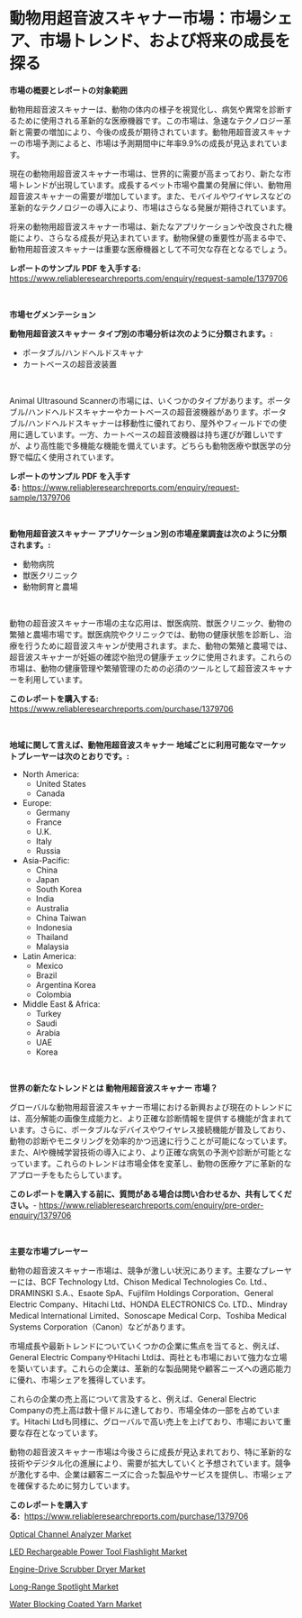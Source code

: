 <p><h1>動物用超音波スキャナー市場：市場シェア、市場トレンド、および将来の成長を探る</h1></p><p><strong>市場の概要とレポートの対象範囲</strong></p>
<p><p>動物用超音波スキャナーは、動物の体内の様子を視覚化し、病気や異常を診断するために使用される革新的な医療機器です。この市場は、急速なテクノロジー革新と需要の増加により、今後の成長が期待されています。動物用超音波スキャナーの市場予測によると、市場は予測期間中に年率9.9%の成長が見込まれています。</p><p>現在の動物用超音波スキャナー市場は、世界的に需要が高まっており、新たな市場トレンドが出現しています。成長するペット市場や農業の発展に伴い、動物用超音波スキャナーの需要が増加しています。また、モバイルやワイヤレスなどの革新的なテクノロジーの導入により、市場はさらなる発展が期待されています。</p><p>将来の動物用超音波スキャナー市場は、新たなアプリケーションや改良された機能により、さらなる成長が見込まれています。動物保健の重要性が高まる中で、動物用超音波スキャナーは重要な医療機器として不可欠な存在となるでしょう。</p></p>
<p><strong>レポートのサンプル PDF を入手する:</strong> <a href="https://www.reliableresearchreports.com/enquiry/request-sample/1379706">https://www.reliableresearchreports.com/enquiry/request-sample/1379706</a></p>
<p>&nbsp;</p>
<p><strong>市場セグメンテーション</strong></p>
<p><strong>動物用超音波スキャナー タイプ別の市場分析は次のように分類されます。:</strong></p>
<p><ul><li>ポータブル/ハンドヘルドスキャナ</li><li>カートベースの超音波装置</li></ul></p>
<p>&nbsp;</p>
<p><p>Animal Ultrasound Scannerの市場には、いくつかのタイプがあります。ポータブル/ハンドヘルドスキャナーやカートベースの超音波機器があります。ポータブル/ハンドヘルドスキャナーは移動性に優れており、屋外やフィールドでの使用に適しています。一方、カートベースの超音波機器は持ち運びが難しいですが、より高性能で多機能な機能を備えています。どちらも動物医療や獣医学の分野で幅広く使用されています。</p></p>
<p><strong>レポートのサンプル PDF を入手する:</strong>&nbsp;<a href="https://www.reliableresearchreports.com/enquiry/request-sample/1379706">https://www.reliableresearchreports.com/enquiry/request-sample/1379706</a></p>
<p>&nbsp;</p>
<p><strong> 動物用超音波スキャナー アプリケーション別の市場産業調査は次のように分類されます。:</strong></p>
<p><ul><li>動物病院</li><li>獣医クリニック</li><li>動物飼育と農場</li></ul></p>
<p>&nbsp;</p>
<p><p>動物の超音波スキャナー市場の主な応用は、獣医病院、獣医クリニック、動物の繁殖と農場市場です。獣医病院やクリニックでは、動物の健康状態を診断し、治療を行うために超音波スキャンが使用されます。また、動物の繁殖と農場では、超音波スキャナーが妊娠の確認や胎児の健康チェックに使用されます。これらの市場は、動物の健康管理や繁殖管理のための必須のツールとして超音波スキャナーを利用しています。</p></p>
<p><strong>このレポートを購入する:</strong>&nbsp; <a href="https://www.reliableresearchreports.com/purchase/1379706">https://www.reliableresearchreports.com/purchase/1379706</a></p>
<p>&nbsp;</p>
<p><strong>地域に関して言えば、動物用超音波スキャナー 地域ごとに利用可能なマーケットプレーヤーは次のとおりです。:</strong></p>
<p><ul>
    <li>
        North America:
        <ul>
            <li>United States</li>
            <li>Canada</li>
        </ul>
    </li>
    <li>
        Europe:
        <ul>
            <li>Germany</li>
            <li>France</li>
            <li>U.K.</li>
            <li>Italy</li>
            <li>Russia</li>
        </ul>
    </li>
    <li>
        Asia-Pacific:
        <ul>
            <li>China</li>
            <li>Japan</li>
            <li>South Korea</li>
            <li>India</li>
            <li>Australia</li>
            <li>China Taiwan</li>
            <li>Indonesia</li>
            <li>Thailand</li>
            <li>Malaysia</li>
        </ul>
    </li>
    <li>
        Latin America:
        <ul>
            <li>Mexico</li>
            <li>Brazil</li>
            <li>Argentina Korea</li>
            <li>Colombia</li>
        </ul>
    </li>
    <li>
        Middle East & Africa:
        <ul>
            <li>Turkey</li>
            <li>Saudi</li>
            <li>Arabia</li>
            <li>UAE</li>
            <li>Korea</li>
        </ul>
    </li>
    </ul></p>
<p>&nbsp;</p>
<p><strong>世界の新たなトレンドとは 動物用超音波スキャナー 市場？</strong></p>
<p><p>グローバルな動物用超音波スキャナー市場における新興および現在のトレンドには、高分解能の画像生成能力と、より正確な診断情報を提供する機能が含まれています。さらに、ポータブルなデバイスやワイヤレス接続機能が普及しており、動物の診断やモニタリングを効率的かつ迅速に行うことが可能になっています。また、AIや機械学習技術の導入により、より正確な病気の予測や診断が可能となっています。これらのトレンドは市場全体を変革し、動物の医療ケアに革新的なアプローチをもたらしています。</p></p>
<p><strong>このレポートを購入する前に、質問がある場合は問い合わせるか、共有してください。</strong>- <a href="https://www.reliableresearchreports.com/enquiry/pre-order-enquiry/1379706">https://www.reliableresearchreports.com/enquiry/pre-order-enquiry/1379706</a></p>
<p>&nbsp;</p>
<p><strong>主要な市場プレーヤー</strong></p>
<p><p>動物の超音波スキャナー市場は、競争が激しい状況にあります。主要なプレーヤーには、BCF Technology Ltd、Chison Medical Technologies Co. Ltd.、DRAMINSKI S.A.、Esaote SpA、Fujifilm Holdings Corporation、General Electric Company、Hitachi Ltd、HONDA ELECTRONICS Co. LTD.、Mindray Medical International Limited、Sonoscape Medical Corp、Toshiba Medical Systems Corporation（Canon）などがあります。</p><p>市場成長や最新トレンドについていくつかの企業に焦点を当てると、例えば、General Electric CompanyやHitachi Ltdは、両社とも市場において強力な立場を築いています。これらの企業は、革新的な製品開発や顧客ニーズへの適応能力に優れ、市場シェアを獲得しています。</p><p>これらの企業の売上高について言及すると、例えば、General Electric Companyの売上高は数十億ドルに達しており、市場全体の一部を占めています。Hitachi Ltdも同様に、グローバルで高い売上を上げており、市場において重要な存在となっています。</p><p>動物の超音波スキャナー市場は今後さらに成長が見込まれており、特に革新的な技術やデジタル化の進展により、需要が拡大していくと予想されています。競争が激化する中、企業は顧客ニーズに合った製品やサービスを提供し、市場シェアを確保するために努力しています。</p></p>
<p><strong>このレポートを購入する:</strong>&nbsp;&nbsp;<a href="https://www.reliableresearchreports.com/purchase/1379706">https://www.reliableresearchreports.com/purchase/1379706</a></p>
<p><p><a href="https://spotless-saver-8fd.notion.site/Optical-Channel-Analyzer-Market-Research-Report-Forecasted-for-Period-from-2024-2031-by-Market-Ty-acfc3879e0014743b495381225446a6d">Optical Channel Analyzer Market</a></p><p><a href="https://view.publitas.com/reportprime-1/led-rechargeable-power-tool-flashlight-market-research-report-provides-critical-insights-that-can-help-shape-business-development-and-investment-strategies/">LED Rechargeable Power Tool Flashlight Market</a></p><p><a href="https://gentle-editor-9db.notion.site/Engine-Drive-Scrubber-Dryer-Market-Offers-Provide-Insightful-Data-for-the-Time-Period-from-2024-to-2-813098b8fc664ebda5a4d404bc5ead35">Engine-Drive Scrubber Dryer Market</a></p><p><a href="https://view.publitas.com/reportprime-1/global-long-range-spotlight-market-size-and-market-trends-insights-and-projections-from-2024-to-2031/">Long-Range Spotlight Market</a></p><p><a href="https://github.com/Sarissaschmalingtr6fz2739/Market-Research-Report-List-1/blob/main/water-blocking-coated-yarn-market.md">Water Blocking Coated Yarn Market</a></p></p>